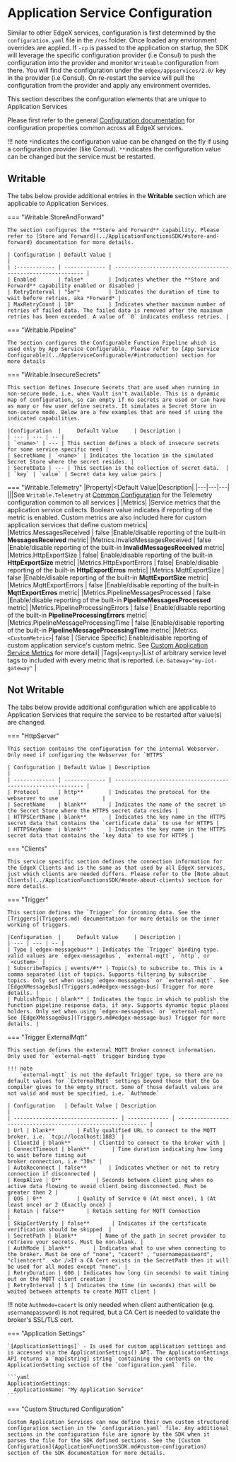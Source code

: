 
# Application Service Configuration

Similar to other EdgeX services, configuration is first determined by the `configuration.yaml` file in the `/res` folder. Once loaded any environment overrides are applied. If `-cp` is passed to the application on startup, the SDK will leverage the specific configuration provider (i.e Consul) to push the configuration into the provider and monitor `Writeable` configuration from there. You will find the configuration under the `edgex/appservices/2.0/` key in the provider (i.e Consul). On re-restart the service will pull the configuration from the provider and apply any environment overrides.

This section describes the configuration elements that are unique to Application Services

Please first refer to the general [Configuration documentation](../../configuration/CommonConfiguration) for configuration properties common across all EdgeX services.

!!! note
    `*`indicates the configuration value can be changed on the fly if using a configuration provider (like Consul).
    `**`indicates the configuration value can be changed but the service must be restarted.

## Writable
The tabs below provide additional entries in the **Writable** section which are applicable to Application Services.

=== "Writable.StoreAndForward"

    The section configures the **Store and Forward** capability. Please refer to [Store and Forward](../ApplicationFunctionsSDK/#store-and-forward) documentation for more details.
    
    | Configuration | Default Value |                                                              |
    | :------------ | ------------- | ------------------------------------------------------------ |
    | Enabled       | false*        | Indicates whether the **Store and Forward** capability enabled or disabled |
    | RetryInterval | "5m"*         | Indicates the duration of time to wait before retries, aka *Forward* |
    | MaxRetryCount | 10*           | Indicates whether maximum number of retries of failed data. The failed data is removed after the maximum retries has been exceeded. A value of `0` indicates endless retries. |

=== "Writable.Pipeline"

    The section configures the Configurable Function Pipeline which is used only by App Service Configurable. Please refer to [App Service Configurable](../AppServiceConfigurable/#introduction) section for more details

=== "Writable.InsecureSecrets"

    This section defines Insecure Secrets that are used when running in non-secure mode, i.e. when Vault isn't available. This is a dynamic map of configuration, so can empty if no secrets are used or can have as many or few user define secrets. It simulates a Secret Store in non-secure mode. Below are a few examples that are need if using the indicated capabilities.
    
    |Configuration  |     Default Value     | Description |
    | --- | --- | -- |
    | `<name>' | --- | This section defines a block of insecure secrets for some service specific need |
    | SecretName | `<name>` | Indicates the location in the simulated Secret Store where the secret resides. |
    | SecretData | --- | This section is the collection of secret data.  |
    | `key` | `value` | Secret data key value pairs |

=== "Writable.Telemetry"
    |Property|<Default Value|Description|
    |---|---|---|
    |||See `Writable.Telemetry` at [Common Configuration](../../../configuration/CommonConfiguration/#configuration-properties) for the Telemetry configuration common to all services |
    |Metrics|     |Service metrics that the application service collects. Boolean value indicates if reporting of the metric is enabled. Custom metrics are also included here for custom application services that define custom metrics|
    |Metrics.MessagesReceived |  false |Enable/disable reporting of the built-in **MessagesReceived** metric|
    |Metrics.InvalidMessagesReceived | false |Enable/disable reporting of the built-in **InvalidMessagesReceived** metric|
    |Metrics.HttpExportSize   |  false| Enable/disable reporting of the built-in **HttpExportSize** metric|
    |Metrics.HttpExportErrors   |  false| Enable/disable reporting of the built-in **HttpExportErros** metric|
    |Metrics.MqttExportSize   | false |Enable/disable reporting of the built-in **MqttExportSize** metric|
    |Metrics.MqttExportErrors   | false |Enable/disable reporting of the built-in **MqttExportErros** metric|
    |Metrics.PipelineMessagesProcessed | false |Enable/disable reporting of the built-in **PipelineMessagesProcessed** metric|
    |Metrics.PipelineProcessingErrors | false | Enable/disable reporting of the built-in **PipelineProcessingErrors** metric|
    |Metrics.PipelineMessageProcessingTime | false |Enable/disable reporting of the built-in **PipelineMessageProcessingTime** metric|
    |Metrics.`<CustomMetric>`| false | (Service Specific) Enable/disable reporting of custom application service's custom metric. See [Custom Application Service Metrics](../AdvancedTopics/#custom-application-service-metrics) for more detail|
    |Tags|`<empty>`|List of arbitrary service level tags to included with every metric that is reported. i.e. `Gateway="my-iot-gateway"` |

## Not Writable

The tabs below provide additional configuration which are applicable to Application Services that require the service to be restarted after value(s) are changed.

=== "HttpServer"

    This section contains the configuration for the internal Webserver. Only need if configuring the Webserver for `HTTPS`
    
    | Configuration | Default Value | Description                                                  |
    | ------------- | ------------- | ------------------------------------------------------------ |
    | Protocol      | http**        | Indicates the protocol for the webserver to use              |
    | SecretName    | blank**       | Indicates the name of the secret in the Secret Store where the HTTPS secret data resides |
    | HTTPSCertName | blank**       | Indicates the key name in the HTTPS secret data that contains the `certificate data` to use for HTTPS |
    | HTTPSKeyName  | blank**       | Indicates the key name in the HTTPS secret data that contains the `key data` to use for HTTPS |

=== "Clients"

    This service specific section defines the connection information for the EdgeX Clients and is the same as that used by all EdgeX services, just which clients are needed differs. Please refer to the [Note about Clients](../ApplicationFunctionsSDK/#note-about-clients) section for more details.

=== "Trigger"

    This section defines the `Trigger` for incoming data. See the [Triggers](Triggers.md) documentation for more details on the inner working of triggers. 
     
    |Configuration  |     Default Value     | Description |
    | --- | --- | -- |
    | Type | edgex-messagebus** | Indicates the `Trigger` binding type. valid values are `edgex-messagebus`, `external-mqtt`, `http`, or `<custom>` |
    | SubscribeTopics | events/#** | Topic(s) to subscribe to. This is a comma separated list of topics. Supports filtering by subscribe topics. Only set when using `edgex-messagebus` or `external-mqtt`. See [EdgeXMessageBus](Triggers.md#edgex-message-bus) Trigger for more details. |
    | PublishTopic | blank** | Indicates the topic in which to publish the function pipeline response data, if any. Supports dynamic topic places holders. Only set when using `edgex-messagebus` or `external-mqtt`. See [EdgeXMessageBus](Triggers.md#edgex-message-bus) Trigger for more details. |

=== "Trigger ExternalMqtt"

    This section defines the external MQTT Broker connect information.
    Only used for `external-mqtt` trigger binding type
    
    !!! note
        `external-mqtt` is not the default Trigger type, so there are no default values for `ExternalMqtt` settings beyond those that the Go compiler gives to the empty struct. Some of those default values are not valid and must be specified, i.e. `Authmode`
    
    | Configuration   | Default Value | Description                                                  |
    | --------------------------------- | ------------- | ------------------------------------------------------------ |
    | Url | blank**       | Fully qualified URL to connect to the MQTT broker, i.e. `tcp://localhost:1883` |
    | ClientId | blank**       | ClientId to connect to the broker with |
    | ConnectTimeout | blank**       | Time duration indicating how long to wait before timing out                                                        broker connection, i.e "30s" |
    | AutoReconnect | false**       | Indicates whether or not to retry connection if disconnected |
    | KeepAlive | 0**           | Seconds between client ping when no active data flowing to avoid client being disconnected. Must be greater then 2 |
    | QOS | 0**           | Quality of Service 0 (At most once), 1 (At least once) or 2 (Exactly once) |
    | Retain | false**       | Retain setting for MQTT Connection                           |
    | SkipCertVerify | false**       | Indicates if the certificate verification should be skipped  |
    | SecretPath | blank**       | Name of the path in secret provider to retrieve your secrets. Must be non-blank. |
    | AuthMode | blank**       | Indicates what to use when connecting to the broker. Must be one of "none", "cacert" , "usernamepassword", "clientcert". <br />If a CA Cert exists in the SecretPath then it will be used for all modes except "none". |
    | RetryDuration | 600 | Indicates how long (in seconds) to wait timing out on the MQTT client creation |
    | RetryInterval | 5 | Indicates the time (in seconds) that will be waited between attempts to create MQTT client |

!!! note
        `Authmode=cacert` is only needed when client authentication (e.g. `usernamepassword`) is not required, but a CA Cert is needed to validate the broker's SSL/TLS cert.

=== "Application Settings"

    `[ApplicationSettings]` - Is used for custom application settings and is accessed via the ApplicationSettings() API. The ApplicationSettings API returns a `map[string] string` containing the contents on the ApplicationSetting section of the `configuration.yaml` file.
    
    ```yaml
    ApplicationSettings:
      ApplicationName: "My Application Service"
    ```

=== "Custom Structured Configuration"

    Custom Application Services can now define their own custom structured configuration section in the `configuration.yaml` file. Any additional sections in the configuration file are ignore by the SDK when it parses the file for the SDK defined sections. See the [Custom Configuration](ApplicationFunctionsSDK.md#custom-configuration) section of the SDK documentation for more details.

